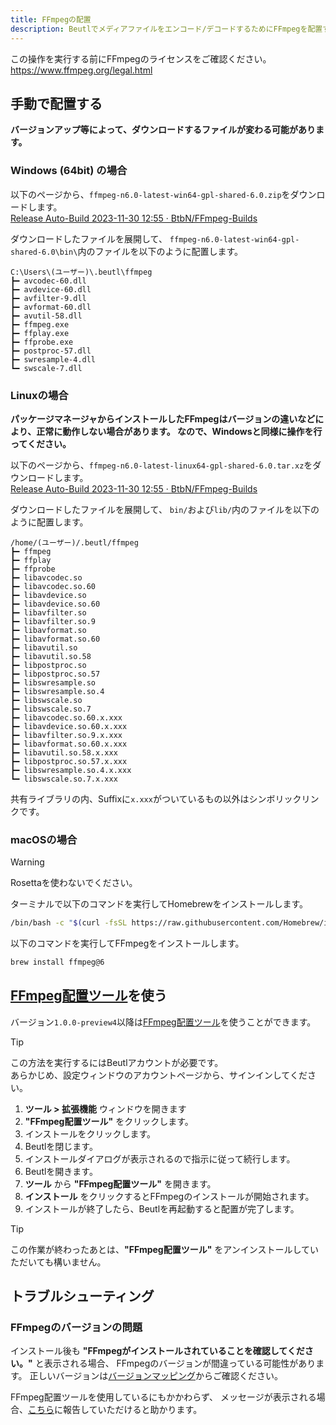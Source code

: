 ```yaml
---
title: FFmpegの配置
description: Beutlでメディアファイルをエンコード/デコードするためにFFmpegを配置する方法を説明します
---
```


この操作を実行する前にFFmpegのライセンスをご確認ください。  
https://www.ffmpeg.org/legal.html

## 手動で配置する

**バージョンアップ等によって、ダウンロードするファイルが変わる可能があります。**

### Windows (64bit) の場合
以下のページから、`ffmpeg-n6.0-latest-win64-gpl-shared-6.0.zip`をダウンロードします。  
[Release Auto-Build 2023-11-30 12:55 · BtbN/FFmpeg-Builds](https://github.com/BtbN/FFmpeg-Builds/releases/tag/autobuild-2023-11-30-12-55)

ダウンロードしたファイルを展開して、
`ffmpeg-n6.0-latest-win64-gpl-shared-6.0\bin\`内のファイルを以下のように配置します。

```
C:\Users\(ユーザー)\.beutl\ffmpeg
┣━ avcodec-60.dll
┣━ avdevice-60.dll
┣━ avfilter-9.dll
┣━ avformat-60.dll
┣━ avutil-58.dll
┣━ ffmpeg.exe
┣━ ffplay.exe
┣━ ffprobe.exe
┣━ postproc-57.dll
┣━ swresample-4.dll
┗━ swscale-7.dll
```

### Linuxの場合
**パッケージマネージャからインストールしたFFmpegはバージョンの違いなどにより、正常に動作しない場合があります。
なので、Windowsと同様に操作を行ってください。**

以下のページから、`ffmpeg-n6.0-latest-linux64-gpl-shared-6.0.tar.xz`をダウンロードします。  
[Release Auto-Build 2023-11-30 12:55 · BtbN/FFmpeg-Builds](https://github.com/BtbN/FFmpeg-Builds/releases/tag/autobuild-2023-11-30-12-55)

ダウンロードしたファイルを展開して、
`bin/`および`lib/`内のファイルを以下のように配置します。

```
/home/(ユーザー)/.beutl/ffmpeg
┣━ ffmpeg
┣━ ffplay
┣━ ffprobe
┣━ libavcodec.so
┣━ libavcodec.so.60
┣━ libavdevice.so
┣━ libavdevice.so.60
┣━ libavfilter.so
┣━ libavfilter.so.9
┣━ libavformat.so
┣━ libavformat.so.60
┣━ libavutil.so
┣━ libavutil.so.58
┣━ libpostproc.so
┣━ libpostproc.so.57
┣━ libswresample.so
┣━ libswresample.so.4
┣━ libswscale.so
┣━ libswscale.so.7
┣━ libavcodec.so.60.x.xxx
┣━ libavdevice.so.60.x.xxx
┣━ libavfilter.so.9.x.xxx
┣━ libavformat.so.60.x.xxx
┣━ libavutil.so.58.x.xxx
┣━ libpostproc.so.57.x.xxx
┣━ libswresample.so.4.x.xxx
┗━ libswscale.so.7.x.xxx
```
共有ライブラリの内、Suffixに`x.xxx`がついているもの以外はシンボリックリンクです。

### macOSの場合

> [!WARNING]
> Rosettaを使わないでください。

ターミナルで以下のコマンドを実行してHomebrewをインストールします。
```sh
/bin/bash -c "$(curl -fsSL https://raw.githubusercontent.com/Homebrew/install/HEAD/install.sh)"
```

以下のコマンドを実行してFFmpegをインストールします。
```sh
brew install ffmpeg@6
```

## [FFmpeg配置ツール](https://beutl.beditor.net/ja/store/Beutl.Extensions.FFmpegLocator)を使う

バージョン`1.0.0-preview4`以降は[FFmpeg配置ツール](https://beutl.beditor.net/ja/store/Beutl.Extensions.FFmpegLocator)を使うことができます。

> [!TIP]
> この方法を実行するにはBeutlアカウントが必要です。  
> あらかじめ、設定ウィンドウのアカウントページから、サインインしてください。

1. __ツール > 拡張機能__ ウィンドウを開きます
2. __"FFmpeg配置ツール"__ をクリックします。
4. インストールをクリックします。
5. Beutlを閉じます。
6. インストールダイアログが表示されるので指示に従って続行します。
7. Beutlを開きます。
8. __ツール__ から __"FFmpeg配置ツール"__ を開きます。
9. __インストール__ をクリックするとFFmpegのインストールが開始されます。
10. インストールが終了したら、Beutlを再起動すると配置が完了します。

> [!TIP]
> この作業が終わったあとは、__"FFmpeg配置ツール"__ をアンインストールしていただいても構いません。

## トラブルシューティング

### FFmpegのバージョンの問題
インストール後も __"FFmpegがインストールされていることを確認してください。"__ と表示される場合、
FFmpegのバージョンが間違っている可能性があります。
正しいバージョンは[バージョンマッピング](../extensions/version-mapping.md)からご確認ください。

FFmpeg配置ツールを使用しているにもかかわらず、
メッセージが表示される場合、[こちら](https://github.com/b-editor/Beutl.Extensions.FFmpegLocator/issues)に報告していただけると助かります。
